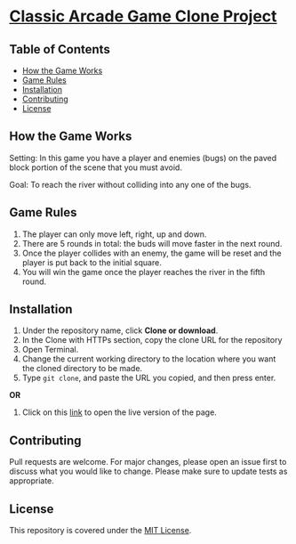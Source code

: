 # [Classic Arcade Game Clone Project](https://alfred-kctang.github.io/Classic-Arcade-Game-Clone-Project/)

## Table of Contents

* [How the Game Works](#howTheGameWorks)
* [Game Rules](#gameRules)
* [Installation](#installation)
* [Contributing](#contributing)
* [License](#license)

## How the Game Works

Setting:
In this game you have a player and enemies (bugs) on the paved block portion of the scene that you must avoid.

Goal:
To reach the river without colliding into any one of the bugs.

## Game Rules

1. The player can only move left, right, up and down.
2. There are 5 rounds in total: the buds will move faster in the next round.
3. Once the player collides with an enemy, the game will be reset and the player is put back to the initial square.
4. You will win the game once the player reaches the river in the fifth round.

## Installation

1. Under the repository name, click **Clone or download**.
2. In the Clone with HTTPs section, copy the clone URL for the repository
3. Open Terminal.
4. Change the current working directory to the location where you want the cloned directory to be made.
5. Type `git clone`, and paste the URL you copied, and then press enter.

**OR**

1. Click on this [link](https://alfred-kctang.github.io/Classic-Arcade-Game-Clone-Project/) to open the live version of the page.

## Contributing

Pull requests are welcome. For major changes, please open an issue first to discuss what you would like to change.
Please make sure to update tests as appropriate.

## License

This repository is covered under the [MIT License](https://choosealicense.com/licenses/mit/).
